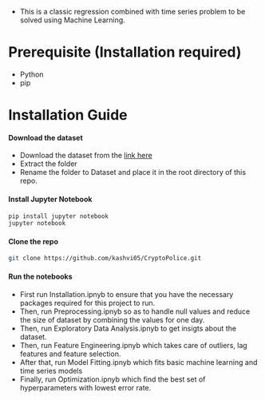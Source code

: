 * This is a classic regression combined with time series problem to be solved using Machine Learning.

# Prerequisite (Installation required)
* Python
* pip

# Installation Guide

#### Download the dataset
* Download the dataset from the [link here](https://www.kaggle.com/c/g-research-crypto-forecasting/data)
* Extract the folder
* Rename the folder to Dataset and place it in the root directory of this repo.

#### Install Jupyter Notebook
```bash
pip install jupyter notebook
jupyter notebook
```

#### Clone the repo
```bash
git clone https://github.com/kashvi05/CryptoPolice.git
```

#### Run the notebooks
* First run Installation.ipnyb to ensure that you have the necessary packages required for this project to run.
* Then, run Preprocessing.ipnyb so as to handle null values and reduce the size of dataset by combining the values for one day.
* Then, run Exploratory Data Analysis.ipnyb to get insigts about the dataset.
* Then, run Feature Engineering.ipnyb which takes care of outliers, lag features and feature selection.
* After that, run Model Fitting.ipnyb which fits basic machine learning and time series models
* Finally, run Optimization.ipnyb which find the best set of hyperparameters with lowest error rate.